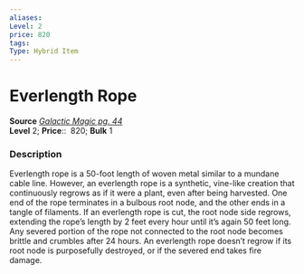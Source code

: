 ```yaml
---
aliases: 
Level: 2 
price: 820
tags: 
Type: Hybrid Item
---
```


# Everlength Rope

**Source** [_Galactic Magic pg. 44_](https://paizo.com/products/btq02aow?Starfinder-Galactic-Magic)  
**Level** 2;
**Price**::  820; **Bulk** 1

### Description

Everlength rope is a 50-foot length of woven metal similar to a mundane cable line. However, an everlength rope is a synthetic, vine-like creation that continuously regrows as if it were a plant, even after being harvested. One end of the rope terminates in a bulbous root node, and the other ends in a tangle of filaments. If an everlength rope is cut, the root node side regrows, extending the rope’s length by 2 feet every hour until it’s again 50 feet long. Any severed portion of the rope not connected to the root node becomes brittle and crumbles after 24 hours. An everlength rope doesn’t regrow if its root node is purposefully destroyed, or if the severed end takes fire damage.
